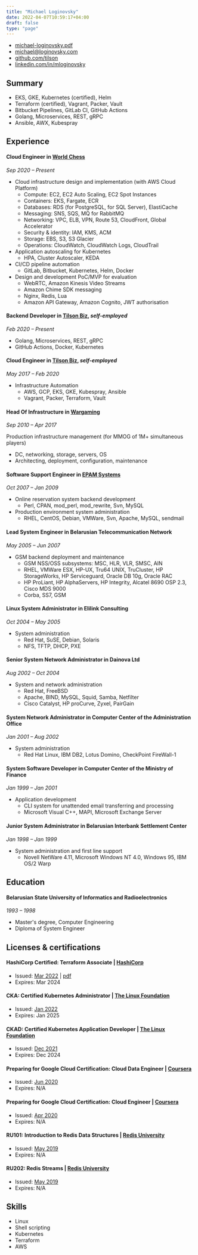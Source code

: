 ```yaml
---
title: "Michael Loginovsky"
date: 2022-04-07T10:59:17+04:00
draft: false
type: "page"
---
```


* [michael-loginovsky.pdf](https://loginovsky.com/michael-loginovsky.pdf)
* [michael@loginovsky.com](mailto:michael@loginovsky.com)
* [github.com/tilson](https://github.com/mtilson)
* [linkedin.com/in/mloginovsky](https://linkedin.com/in/mloginovsky)

## Summary

* EKS, GKE, Kubernetes (certified), Helm
* Terraform (certified), Vagrant, Packer, Vault
* Bitbucket Pipelines, GitLab CI, GitHub Actions
* Golang, Microservices, REST, gRPC
* Ansible, AWX, Kubespray

## Experience

#### Cloud Engineer in  [World Chess](https://worldchess.com)

_Sep 2020 – Present_

* Cloud infrastructure design and implementation (with AWS Cloud Platform)
  * Compute: EC2, EC2 Auto Scaling, EC2 Spot Instances
  * Containers: EKS, Fargate, ECR
  * Databases: RDS (for PostgreSQL, for SQL Server), ElastiCache
  * Messaging: SNS, SQS, MQ for RabbitMQ
  * Networking: VPC, ELB, VPN, Route 53, CloudFront, Global Accelerator
  * Security & identity: IAM, KMS, ACM
  * Storage: EBS, S3, S3 Glacier
  * Operations: CloudWatch, CloudWatch Logs, CloudTrail
* Application autoscaling for Kubernetes
  * HPA, Cluster Autoscaler, KEDA
* CI/CD pipeline automation
  * GitLab, Bitbucket, Kubernetes, Helm, Docker
* Design and development PoC/MVP for evaluation
  * WebRTC, Amazon Kinesis Video Streams
  * Amazon Chime SDK messaging
  * Nginx, Redis, Lua
  * Amazon API Gateway, Amazon Cognito, JWT authorisation

#### Backend Developer in  [Tilson Biz](https://tilson.biz), _self-employed_

_Feb 2020 – Present_

* Golang, Microservices, REST, gRPC
* GitHub Actions, Docker, Kubernetes

#### Cloud Engineer in  [Tilson Biz](https://tilson.biz), _self-employed_

_May 2017 – Feb 2020_

* Infrastructure Automation
  * AWS, GCP, EKS, GKE, Kubespray, Ansible
  * Vagrant, Packer, Terraform, Vault

#### Head Of Infrastructure in  [Wargaming](https://wargaming.com)

_Sep 2010 – Apr 2017_

Production infrastructure management (for MMOG of 1M+ simultaneous players)
- DC, networking, storage, servers, OS
- Architecting, deployment, configuration, maintenance

#### Software Support Engineer in  [EPAM Systems](https://www.epam.com)

_Oct 2007 – Jan 2009_

* Online reservation system backend development
  * Perl, CPAN, mod_perl, mod_rewrite, Svn, MySQL
* Production environment system administration
  * RHEL, CentOS, Debian, VMWare, Svn, Apache, MySQL, sendmail

#### Lead System Engineer in Belarusian Telecommunication Network

_May 2005 – Jun 2007_

* GSM backend deployment and maintenance
  * GSM NSS/OSS subsystems: MSC, HLR, VLR, SMSC, AIN
  * RHEL, VMWare ESX, HP-UX, Tru64 UNIX, TruCluster, HP StorageWorks, HP Serviceguard, Oracle DB 10g, Oracle RAC
  * HP ProLiant, HP AlphaServers, HP Integrity, Alcatel 8690 OSP 2.3, Cisco MDS 9000
  * Corba, SS7, GSM

#### Linux System Administrator in Elilink Consulting

_Oct 2004 – May 2005_

* System administration
  * Red Hat, SuSE, Debian, Solaris
  * NFS, TFTP, DHCP, PXE

#### Senior System Network Administrator in Dainova Ltd

_Aug 2002 – Oct 2004_

* System and network administration
  * Red Hat, FreeBSD
  * Apache, BIND, MySQL, Squid, Samba, Netfilter
  * Cisco Catalyst, HP proCurve, Zyxel, PairGain

#### System Network Administrator in Computer Center of the Administration Office

_Jan 2001 – Aug 2002_

* System administration
  * Red Hat Linux, IBM DB2, Lotus Domino, CheckPoint FireWall-1

#### System Software Developer in Computer Center of the Ministry of Finance

_Jan 1999 – Jan 2001_

* Application development
  * CLI system for unattended email transferring and processing
  * Microsoft Visual C++, MAPI, Microsoft Exchange Server

#### Junior System Administrator in Belarusian Interbank Settlement Center

_Jan 1998 – Jan 1999_

* System administration and first line support
  * Novell NetWare 4.11, Microsoft Windows NT 4.0, Windows 95, IBM OS/2 Warp

## Education

#### Belarusian State University of Informatics and Radioelectronics

_1993 – 1998_

* Master's degree, Computer Engineering
* Diploma of System Engineer

## Licenses & certifications

#### HashiCorp Certified: Terraform Associate |  [HashiCorp](https://www.hashicorp.com/certification/terraform-associate)

* Issued:  [Mar 2022](https://www.credly.com/badges/fd38932a-23e5-476b-bdba-4783cbede490) | [pdf](https://loginovsky.com/terraform-associate.pdf)
* Expires: Mar 2024

#### CKA: Certified Kubernetes Administrator |  [The Linux Foundation](https://training.linuxfoundation.org/certification/certified-kubernetes-administrator-cka/)

* Issued:  [Jan 2022](https://ti-user-certificates.s3.amazonaws.com/e0df7fbf-a057-42af-8a1f-590912be5460/74e4c2de-5b8b-5e82-a9a2-07b81ecb6108-michael-loginovsky-5b222273-00b3-4610-9cd4-e0ea4099325a-certificate.pdf)
* Expires: Jan 2025

#### CKAD: Certified Kubernetes Application Developer |  [The Linux Foundation](https://training.linuxfoundation.org/certification/certified-kubernetes-application-developer-ckad/)

* Issued:  [Dec 2021](https://ti-user-certificates.s3.amazonaws.com/e0df7fbf-a057-42af-8a1f-590912be5460/74e4c2de-5b8b-5e82-a9a2-07b81ecb6108-michael-loginovsky-c7aa2ab5-5dfa-4649-8271-cfe34ba7bb06-certificate.pdf)
* Expires: Dec 2024

#### Preparing for Google Cloud Certification: Cloud Data Engineer |  [Coursera](https://www.coursera.org/professional-certificates/gcp-data-engineering)

* Issued:  [Jun 2020](https://www.coursera.org/account/accomplishments/specialization/certificate/VC9DQWVDJ4JB)
* Expires: N/A

#### Preparing for Google Cloud Certification: Cloud Engineer |  [Coursera](https://www.coursera.org/professional-certificates/cloud-engineering-gcp)

* Issued:  [Apr 2020](https://www.coursera.org/account/accomplishments/specialization/certificate/L8Y3ZBVNNPR3)
* Expires: N/A

#### RU101: Introduction to Redis Data Structures |  [Redis University](https://university.redis.com/courses/ru101/)

* Issued:  [May 2019](https://university.redis.com/certificates/82e876f612dc4522a3e91ad2f4bdbc2d)
* Expires: N/A

#### RU202: Redis Streams |  [Redis University](https://university.redis.com/courses/ru202/)

* Issued:  [May 2019](https://university.redis.com/certificates/12a4cf4c0edd428ca0ec7dbd2900cd3f)
* Expires: N/A

## Skills

* Linux
* Shell scripting
* Kubernetes
* Terraform
* AWS
